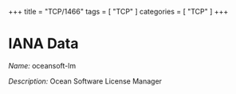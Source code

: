 +++
title = "TCP/1466"
tags = [ "TCP" ]
categories = [ "TCP" ]
+++

# IANA Data

_Name:_ oceansoft-lm

_Description:_ Ocean Software License Manager

